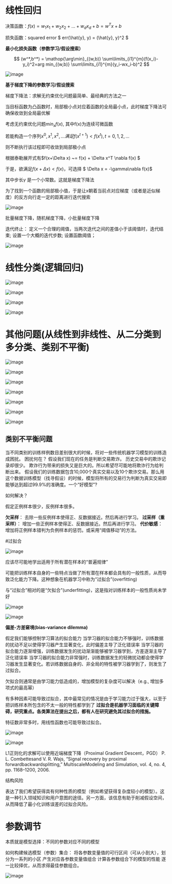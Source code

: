 # 线性回归

决策函数：$f(x) = w_1x_1 + w_2 x_2 + ... + w_d x_d + b = w^T x + b$

损失函数：squared error  $ err(\hat{y}, y) = (\hat{y}, y)^2 $

**最小化损失函数（参数学习/假设搜索）**

$$   (w^*,b^*) = \mathop{\arg\min}_{(w,b)} \sum\limits_{i1}^{m}(f(x_i)-y_i)^2=arg min_{(w,b)} \sum\limits_{i1}^{m}(y_i-wx_i-b)^2 $$

![image](https://github.com/LinglingGreat/Quote/raw/master/img/ML/linear1.png)

**基于梯度下降的参数学习/假设搜索**

梯度下降法：求解无约束优化问题最简单、最经典的方法之一

当目标函数为凸函数时，局部极小点对应着函数的全局最小点，此时梯度下降法可确保收敛到全局最优解



考虑无约束优化问题$min_x f(x)$, 其中f(x)为连续可微函数

若能构造一个序列$x^0, x^1, x^2,...满足f(x^{t+1}) < f(x^t), t=0,1,2,...$

则不断执行该过程即可收敛到局部极小点

根据泰勒展开式有$f(x+\Delta x) ~= f(x) + \Delta x^T \nabla f(x) $

于是，欲满足$f(x+\Delta x) < f(x)$，可选择 $ \Delta x = -\gamma\nabla f(x)$

其中步长$\gamma$ 是一个小常数。这就是梯度下降法



为了找到一个函数的局部极小值，于是让x朝着当前点对应梯度（或者是近似梯度）的反方向行走一定的距离进行迭代搜索

![image](https://github.com/LinglingGreat/Quote/raw/master/img/ML/linear2.jpg)

批量梯度下降，随机梯度下降，小批量梯度下降

迭代终止：
定义一个合理的阈值，当两次迭代之间的差值小于该阈值时，迭代结束;
设置一个大概的迭代步数;
设置函数阈值；

![image](https://github.com/LinglingGreat/Quote/raw/master/img/ML/linear3.png)

# 线性分类(逻辑回归)

![image](https://github.com/LinglingGreat/Quote/raw/master/img/ML/linear4.png)

![image](https://github.com/LinglingGreat/Quote/raw/master/img/ML/linear5.png)

![image](https://github.com/LinglingGreat/Quote/raw/master/img/ML/linear6.png) 

![image](https://github.com/LinglingGreat/Quote/raw/master/img/ML/linear7.png) 

# 其他问题(从线性到非线性、从二分类到多分类、类别不平衡)

![image](https://github.com/LinglingGreat/Quote/raw/master/img/ML/linear8.png) 

![image](https://github.com/LinglingGreat/Quote/raw/master/img/ML/linear9.png) 

![image](https://github.com/LinglingGreat/Quote/raw/master/img/ML/linear10.png) 

![image](https://github.com/LinglingGreat/Quote/raw/master/img/ML/linear11.png) 

![image](https://github.com/LinglingGreat/Quote/raw/master/img/ML/linear12.png) 

![image](https://github.com/LinglingGreat/Quote/raw/master/img/ML/linear13.png) 

![image](https://github.com/LinglingGreat/Quote/raw/master/img/ML/linear14.png) 

## 类别不平衡问题

当不同类别的训练样例数目差别很大的时候，将对一些传统机器学习模型的训练造成困扰。
困扰何在？
假设我们现在的任务是判断交易欺诈。
历史交易中的欺诈记录却很少。
欺诈行为带来的损失又是巨大的。所以希望尽可能地将欺诈行为给判断出来。
假设我们的训练数据包含10,000个真实交易以及10个欺诈交易。那么用这个数据训练模型（找寻假设）的时候，模型将所有的交易行为判断为真实交易即能够达到超过99.9%的准确度。一个“好模型”?

如何解决？

假定正例样本很少，反例样本很多。

**欠采样**：
去除一些反例样本使得正、反数据接近。然后再进行学习。
**过采样（重采样）**：
增加一些正例样本使得正、反数据接近。然后再进行学习。
**代价敏感**：
增加将正例样本错判为负例样本的惩罚。或采用“阈值移动”的方法。

#过拟合

![image](https://github.com/LinglingGreat/Quote/raw/master/img/ML/linear15.png) 

应该尽可能地学出适用于所有潜在样本的“普遍规律”

可能把训练样本自身的一些特点当做了所有潜在样本都会具有的一般性质，从而导致泛化能力下降。这种想象在机器学习中称为“过拟合”(overfitting)

与“过拟合”相对的是“欠拟合”(underfitting)，这是指对训练样本的一般性质尚未学好

![image](https://github.com/LinglingGreat/Quote/raw/master/img/ML/linear16.png) 

![image](https://github.com/LinglingGreat/Quote/raw/master/img/ML/linear17.jpg) 

**偏差-方差窘境(bias-variance dilemma)**

假定我们能够控制学习算法的拟合能力
当学习器的拟合能力不够强时，训练数据的扰动不足以使得学习器产生显著变化，此时偏差主导了泛化错误率
当学习器的拟合能力逐渐增强，训练数据发生的扰动渐渐能够被学习器学到，方差逐渐主导了泛化错误率
当学习器的拟合能力非常强时，训练数据发生的轻微扰动都会使得学习器发生显著变化。若训练数据自身的、非全局的特性被学习器学到了，则发生了过拟合。

欠拟合则通常是由学习能力低造成的，增加模型的复杂度可以解决（e.g., 增加多项式的最高幂）

有多种因素可能导致过拟合，其中最常见的情况是由于学习能力过于强大，以至于把训练样本所包含的不太一般的特性都学到了
**过拟合是机器学习面临的关键障碍，研究重点。各类算法在提出之后，都有人在研究避免其过拟合的措施。**

特征数非常多时，用线性函数也可能导致过拟合。

![image](https://github.com/LinglingGreat/Quote/raw/master/img/ML/linear18.png) 

![image](https://github.com/LinglingGreat/Quote/raw/master/img/ML/linear19.png) 

L1正则化的求解可以使用近端梯度下降（Proximal Gradient Descent，PGD）
P. L. Combettesand V. R. Wajs, “Signal recovery by proximal forwardbackwardsplitting,” MultiscaleModeling and Simulation, vol. 4, no. 4, pp. 1168–1200, 2006.

结构风险

表达了我们希望获得具有何种性质的模型（例如希望获得复杂度较小的模型）。这是一种引入领域知识和用户意图的途径。另一方面，该信息有助于削减假设空间，从而降低了最小化训练误差的过拟合风险。

# 参数调节

本质就是模型选择：不同的参数对应不同的模型

如何构建候选模型（参数）集合：
将各参数变量值的可行区间（可从小到大），划分为一系列的小区
产生对应各参数变量值组合
计算各参数组合下的模型的性能
逐一比较择优，从而求得最佳参数组合。

![image](https://github.com/LinglingGreat/Quote/raw/master/img/ML/linear20.png) 